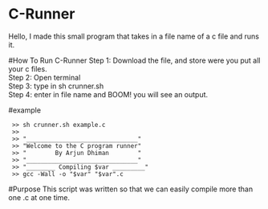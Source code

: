 # C-Runner
Hello, I made this small program that takes in a file name of a c file and runs it.

#How To Run C-Runner
Step 1: Download the file, and store were you put all your c files. <br/>
Step 2: Open terminal <br/>
Step 3: type  in sh crunner.sh <br/>
Step 4: enter in file name and BOOM! you will see an output. <br/>

#example
```
 >> sh crunner.sh example.c
 >> 
 >> "_______________________________"
 >> "Welcome to the C program runner"
 >> "        By Arjun Dhiman        "
 >> "_______________________________"
 >> "________ Compiling $var _________"
 >> gcc -Wall -o "$var" "$var".c
```
#Purpose
This script was written so that we can easily compile more than one .c at one time.
